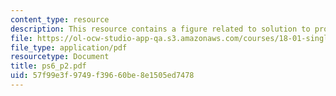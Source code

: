 ```yaml
---
content_type: resource
description: This resource contains a figure related to solution to problem set 6.
file: https://ol-ocw-studio-app-qa.s3.amazonaws.com/courses/18-01-single-variable-calculus-fall-2005/57f99e3f9749f39660be8e1505ed7478_ps6_p2.pdf
file_type: application/pdf
resourcetype: Document
title: ps6_p2.pdf
uid: 57f99e3f-9749-f396-60be-8e1505ed7478
---
```


